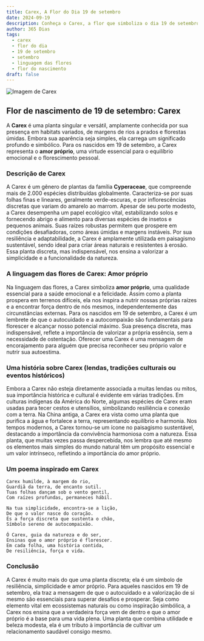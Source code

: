 ```yaml
---
title: Carex, A Flor do Dia 19 de setembro
date: 2024-09-19
description: Conheça o Carex, a flor que simboliza o dia 19 de setembro e seu significado 'Amor próprio'. Explore a beleza e o simbolismo desta flor encantadora.
author: 365 Dias
tags:
  - carex
  - flor do dia
  - 19 de setembro
  - setembro
  - linguagem das flores
  - flor do nascimento
draft: false
---
```


![Imagem de Carex](https://cdn.pixabay.com/photo/2011/04/29/11/26/swamp-sedge-7118_960_720.jpg#center)


## Flor de nascimento de 19 de setembro: Carex

A **Carex** é uma planta singular e versátil, amplamente conhecida por sua presença em habitats variados, de margens de rios a prados e florestas úmidas. Embora sua aparência seja simples, ela carrega um significado profundo e simbólico. Para os nascidos em 19 de setembro, a Carex representa o **amor próprio**, uma virtude essencial para o equilíbrio emocional e o florescimento pessoal.

### Descrição de Carex

A Carex é um gênero de plantas da família **Cyperaceae**, que compreende mais de 2.000 espécies distribuídas globalmente. Caracteriza-se por suas folhas finas e lineares, geralmente verde-escuras, e por inflorescências discretas que variam do amarelo ao marrom. Apesar de seu porte modesto, a Carex desempenha um papel ecológico vital, estabilizando solos e fornecendo abrigo e alimento para diversas espécies de insetos e pequenos animais. Suas raízes robustas permitem que prospere em condições desafiadoras, como áreas úmidas e margens instáveis. Por sua resiliência e adaptabilidade, a Carex é amplamente utilizada em paisagismo sustentável, sendo ideal para criar áreas naturais e resistentes à erosão. Essa planta discreta, mas indispensável, nos ensina a valorizar a simplicidade e a funcionalidade da natureza.

### A linguagem das flores de Carex: Amor próprio

Na linguagem das flores, a Carex simboliza **amor próprio**, uma qualidade essencial para a saúde emocional e a felicidade. Assim como a planta prospera em terrenos difíceis, ela nos inspira a nutrir nossas próprias raízes e a encontrar força dentro de nós mesmos, independentemente das circunstâncias externas. Para os nascidos em 19 de setembro, a Carex é um lembrete de que o autocuidado e a autocompaixão são fundamentais para florescer e alcançar nosso potencial máximo. Sua presença discreta, mas indispensável, reflete a importância de valorizar a própria essência, sem a necessidade de ostentação. Oferecer uma Carex é uma mensagem de encorajamento para alguém que precisa reconhecer seu próprio valor e nutrir sua autoestima.

### Uma história sobre Carex (lendas, tradições culturais ou eventos históricos)

Embora a Carex não esteja diretamente associada a muitas lendas ou mitos, sua importância histórica e cultural é evidente em várias tradições. Em culturas indígenas da América do Norte, algumas espécies de Carex eram usadas para tecer cestos e utensílios, simbolizando resiliência e conexão com a terra. Na China antiga, a Carex era vista como uma planta que purifica a água e fortalece a terra, representando equilíbrio e harmonia. Nos tempos modernos, a Carex tornou-se um ícone no paisagismo sustentável, destacando a importância da convivência harmoniosa com a natureza. Essa planta, que muitas vezes passa despercebida, nos lembra que até mesmo os elementos mais simples do mundo natural têm um propósito essencial e um valor intrínseco, refletindo a importância do amor próprio.

### Um poema inspirado em Carex

```
Carex humilde, à margem do rio,  
Guardiã da terra, de encanto sutil.  
Tuas folhas dançam sob o vento gentil,  
Com raízes profundas, permaneces hábil.  

Na tua simplicidade, encontra-se a lição,  
De que o valor nasce do coração.  
És a força discreta que sustenta o chão,  
Símbolo sereno de autocompaixão.  

Ó Carex, guia da natureza e do ser,  
Ensinas que o amor próprio é florescer.  
Em cada folha, uma história contida,  
De resiliência, força e vida.  
```

### Conclusão

A Carex é muito mais do que uma planta discreta; ela é um símbolo de resiliência, simplicidade e amor próprio. Para aqueles nascidos em 19 de setembro, ela traz a mensagem de que o autocuidado e a valorização de si mesmo são essenciais para superar desafios e prosperar. Seja como elemento vital em ecossistemas naturais ou como inspiração simbólica, a Carex nos ensina que a verdadeira força vem de dentro e que o amor próprio é a base para uma vida plena. Uma planta que combina utilidade e beleza modesta, ela é um tributo à importância de cultivar um relacionamento saudável consigo mesmo.